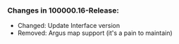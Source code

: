 ### Changes in 100000.16-Release:

- Changed: Update Interface version
- Removed: Argus map support (it's a pain to maintain)

